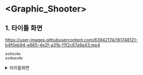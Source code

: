 # <Graphic_Shooter>  

## 1. 타이틀 화면
https://user-images.githubusercontent.com/63942174/161748121-b4f0eb94-e665-4e2f-a31b-f1f2c67a9a43.mp4

    asdasdw  
    asdwasdw

<details>
    <summary>타이틀화면</summary>
  
``` C#
    
    
```
    
 </details>


